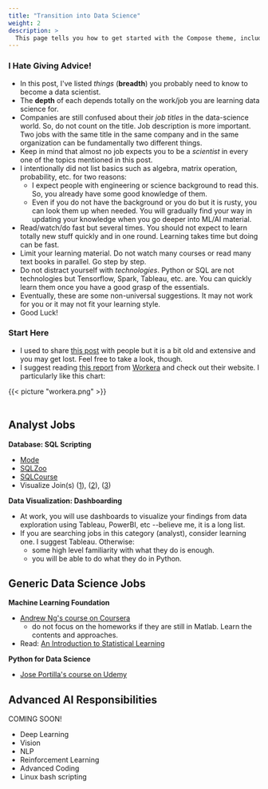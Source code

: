 ```yaml
---
title: "Transition into Data Science"
weight: 2
description: >
  This page tells you how to get started with the Compose theme, including installation and basic configuration.
---
```

### I Hate Giving Advice!
- In this post, I've listed _things_ (**breadth**) you probably need to know to become a data scientist. 
- The **depth** of each depends totally on the work/job you are learning data science for. 
- Companies are still confused about their _job titles_ in the data-science world. So, do not count on the title. Job description is more important. Two jobs with the same title in the same company and in the same organization can be fundamentally two different things. 
- Keep in mind that almost no job expects you to be a _scientist_ in every one of the topics mentioned in this post. 
- I intentionally did not list basics such as algebra, matrix operation, probability, etc. for two reasons:
  - I expect people with engineering or science background to read this. So, you already have some good knowledge of them.
  - Even if you do not have the background or you do but it is rusty, you can look them up when needed. You will gradually find your way in updating your knowledge when you go deeper into ML/AI material. 
- Read/watch/do fast but several times. You should not expect to learn totally new stuff quickly and in one round. Learning takes time but doing can be fast.
- Limit your learning material. Do not watch many courses or read many text books in parallel. Go step by step.
- Do not distract yourself with _technologies_. Python or SQL are not technologies but Tensorflow, Spark, Tableau, etc. are. You can quickly learn them once you have a good grasp of the essentials.
- Eventually, these are some non-universal suggestions. It may not work for you or it may not fit your learning style.
- Good Luck!

### Start Here
- I used to share [this post](https://blog.insightdatascience.com/preparing-for-the-transition-to-data-science-e9194c90b42c) with people but it is a bit old and extensive and you may get lost. Feel free to take a look, though.
- I suggest reading [this report](https://workera.ai/resource_downloads/ai_career_pathways/) from [Workera](https://workera.ai/) and check out their website. I particularly like this chart:

{{< picture "workera.png" >}} 
<br>
<br>


## Analyst Jobs

__Database: SQL Scripting__
- [Mode](https://mode.com/sql-tutorial/introduction-to-sql/)
- [SQLZoo](https://sqlzoo.net/)
- [SQLCourse](http://www.sqlcourse2.com/)
- Visualize Join(s) ([1](https://joins.spathon.com/)), ([2](http://4.bp.blogspot.com/-_HsHikmChBI/VmQGJjLKgyI/AAAAAAAAEPw/JaLnV0bsbEo/s1600/sql%2Bjoins%2Bguide%2Band%2Bsyntax.jpg)), ([3](https://www.codeproject.com/Articles/33052/Visual-Representation-of-SQL-Joins))

__Data Visualization: Dashboarding__
- At work, you will use dashboards to visualize your findings from data exploration using Tableau, PowerBI, etc --believe me, it is a long list.
- If you are searching jobs in this category (analyst), consider learning one. I suggest Tableau. Otherwise:
  - some high level familiarity with what they do is enough.
  - you will be able to do what they do in Python.

## Generic Data Science Jobs

__Machine Learning Foundation__
- [Andrew Ng's course on Coursera](https://www.coursera.org/learn/machine-learning)
  - do not focus on the homeworks if they are still in Matlab. Learn the contents and approaches.
- Read: [An Introduction to Statistical Learning](http://faculty.marshall.usc.edu/gareth-james/)

__Python for Data Science__
- [Jose Portilla's course on Udemy](https://www.udemy.com/course/python-for-data-science-and-machine-learning-bootcamp/) 


## Advanced AI Responsibilities
COMING SOON!
- Deep Learning
- Vision
- NLP
- Reinforcement Learning
- Advanced Coding
- Linux bash scripting



